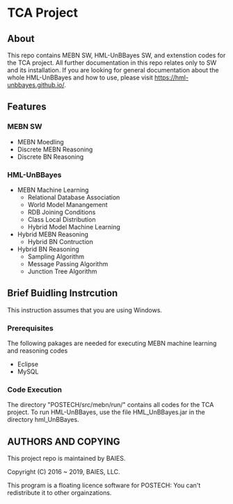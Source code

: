 # TCA Project

## About
This repo contains MEBN SW, HML-UnBBayes SW, and extenstion codes for the TCA project. 
All further documentation in this repo relates only to SW and its installation. 
If you are looking for general documentation about the whole HML-UnBBayes and how to use, please visit https://hml-unbbayes.github.io/.

## Features
### MEBN SW
- MEBN Moedling
- Discrete MEBN Reasoning
- Discrete BN Reasoning

### HML-UnBBayes
- MEBN Machine Learning
  - Relational Database Association
  - World Model Manangement
  - RDB Joining Conditions
  - Class Local Distribution
  - Hybrid Model Machine Learning
- Hybrid MEBN Reasoning
  - Hybrid BN Contruction
- Hybrid BN Reasoning
  - Sampling Algorithm
  - Message Passing Algorithm
  - Junction Tree Algorithm
  
## Brief Buidling Instrcution
This instruction assumes that you are using Windows.

### Prerequisites
The following pakages are needed for executing MEBN machine learning and reasoning codes
- Eclipse
- MySQL

### Code Execution
The directory "POSTECH/src/mebn/run/" contains all codes for the TCA project. 
To run HML-UnBBayes, use the file HML_UnBBayes.jar in the directory hml_UnBBayes.

## AUTHORS AND COPYING
This project repo is maintained by BAIES.

Copyright (C) 2016 ~ 2019, BAIES, LLC.

This program is a floating licence software for POSTECH: You can't redistribute it to other orgainzations.
